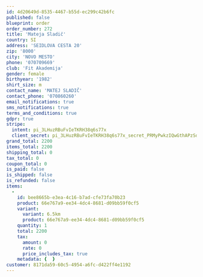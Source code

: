 ```yaml
---
id: 4d20649d-8535-4467-b55d-ec299c42b6fc
published: false
blueprint: order
order_number: 272
title: 'Mateja Sladič'
country: SI
address: 'SEIDLOVA CESTA 20'
zip: '8000'
city: 'NOVO MESTO'
phone: '070709669'
club: 'Fit Akademija'
gender: female
birthyear: '1982'
shirt_size: m
contact_name: 'MATEJ SLADIČ'
contact_phone: '070860260'
email_notifications: true
sms_notifications: true
terms_and_conditions: true
gdpr: true
stripe:
  intent: pi_3LHuzRBuFvIeTKRH38q6s77x
  client_secret: pi_3LHuzRBuFvIeTKRH38q6s77x_secret_PRMyPwkzIQwGthAPzSdmWiNUF
grand_total: 2200
items_total: 2200
shipping_total: 0
tax_total: 0
coupon_total: 0
is_paid: false
is_shipped: false
is_refunded: false
items:
  -
    id: bee8665b-e3ea-4c16-b7ad-cfe73fa70b23
    product: 66e767a9-ee34-4dc4-8681-d09bb59f0cf5
    variant:
      variant: 6.5km
      product: 66e767a9-ee34-4dc4-8681-d09bb59f0cf5
    quantity: 1
    total: 2200
    tax:
      amount: 0
      rate: 0
      price_includes_tax: true
    metadata: {  }
customer: 8171da59-60c5-4954-a6fc-d422ff4e1192
---
```

